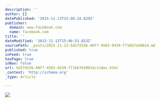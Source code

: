 ```yaml
---
description: ''
author: []
datePublished: '2015-11-13T15:46:18.829Z'
publisher:
  domain: www.facebook.com
  name: facebook.com
title: ''
dateModified: '2015-11-13T15:06:53.853Z'
sourcePath: _posts/2015-11-13-5d27d156-40f7-4583-9439-f716b7e5001d.md
published: true
inFeed: true
hasPage: true
inNav: false
url: 5d27d156-40f7-4583-9439-f716b7e5001d/index.html
_context: 'http://schema.org'
_type: Article

---
```

![](https://scontent-arn2-1.xx.fbcdn.net/hphotos-xta1/v/t1.0-9/12047039_449511578554688_3807796098741593979_n.jpg?oh=248fb9ad2c68000f7c25d1af1cf1a040&oe=56BAB1D2)